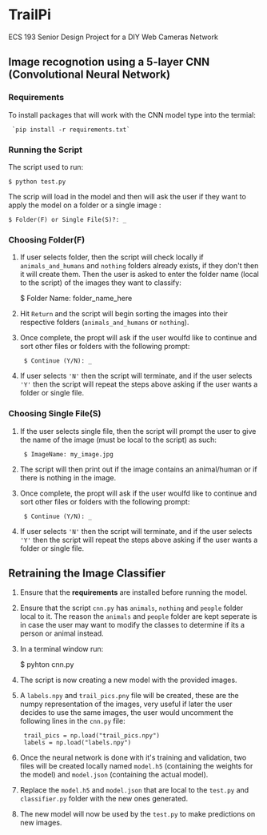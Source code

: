 # TrailPi
ECS 193 Senior Design Project for a DIY Web Cameras Network

## Image recognotion using a 5-layer CNN (Convolutional Neural Network)

### Requirements

To install packages that will work with the CNN model type into the termial:

     `pip install -r requirements.txt` 

### **Running the Script**
The script used to run:

    $ python test.py

 The scrip will load in the model and then will ask the user if they want to apply the model on a folder or a single image :

    $ Folder(F) or Single File(S)?: _

### **Choosing Folder(F)**
1. If user selects folder, then the script will check locally if `animals_and_humans` and `nothing` folders already exists, if they don't then it will create them. Then the user is asked to enter the folder name (local to the script) of the images they want to classify:

    $ Folder Name: folder_name_here

2. Hit `Return` and the script will begin sorting the images into their respective folders (`animals_and_humans` or `nothing`).
3. Once complete, the propt will ask if the user woulfd like to continue and sort other files or folders with the following prompt:

        $ Continue (Y/N): _

4. If user selects `'N'` then the script will terminate, and if the user selects `'Y'` then the script will repeat the steps above asking if the user wants a folder or single file.

### **Choosing Single File(S)**
1. If the user selects single file, then the script will prompt the user to give the name of the image (must be local to the script) as such:

        $ ImageName: my_image.jpg 

2. The script will then print out if the image contains an animal/human or if there is nothing in the image.
3. Once complete, the propt will ask if the user woulfd like to continue and sort other files or folders with the following prompt:

        $ Continue (Y/N): _ 
4. If user selects `'N'` then the script will terminate, and if the user selects `'Y'` then the script will repeat the steps above asking if the user wants a folder or single file.


## **Retraining the Image Classifier**

1. Ensure that the **requirements** are installed before running the model.
2. Ensure that the script `cnn.py` has  `animals`, `nothing` and `people` folder local to it. The reason the `animals` and `people` folder are kept seperate is in case the user may want to modify the classes to determine if its a person or animal instead. 
3. In  a terminal window run:

     $ pyhton cnn.py
4. The script is now creating a new model with the provided images.
5. A `labels.npy` and `trail_pics.pny` file will be created, these are the numpy representation of the images, very useful if later the user decides to use the same images, the user would uncomment the following lines in the `cnn.py` file:

        trail_pics = np.load("trail_pics.npy")
        labels = np.load("labels.npy")
6. Once the neural network is done with it's training and validation, two files will  be created locally named `model.h5` (containing the weights for the model) and `model.json` (containing the actual model).
7. Replace the `model.h5` and `model.json` that are local to the `test.py` and `classifier.py` folder with the new ones generated.
8. The new model will now be used by the `test.py` to make predictions on new images. 